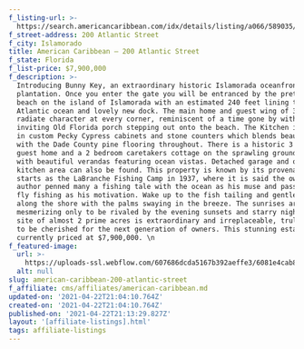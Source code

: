 ```yaml
---
f_listing-url: >-
  https://search.americancaribbean.com/idx/details/listing/a066/589035/200-Atlantic-Street-ISLAMORADA-FL-33036
f_street-address: 200 Atlantic Street
f_city: Islamorado
title: American Caribbean – 200 Atlantic Street
f_state: Florida
f_list-price: $7,900,000
f_description: >-
  Introducing Bunny Key, an extraordinary historic Islamorada oceanfront
  plantation. Once you enter the gate you will be entranced by the prettiest
  beach on the island of Islamorada with an estimated 240 feet lining the
  Atlantic ocean and lovely new dock. The main home and guest wing of 3 bedrooms
  radiate character at every corner, reminiscent of a time gone by with the
  inviting Old Florida porch stepping out onto the beach. The Kitchen is lined
  in custom Pecky Cypress cabinets and stone counters which blends beautifully
  with the Dade County pine flooring throughout. There is a historic 3 bedroom
  guest home and a 2 bedroom caretakers cottage on the sprawling grounds each
  with beautiful verandas featuring ocean vistas. Detached garage and outdoor
  kitchen area can also be found. This property is known by its provenance that
  starts as the LaBranche Fishing Camp in 1937, where it is said the owner and
  author penned many a fishing tale with the ocean as his muse and passion for
  fly fishing as his motivation. Wake up to the fish tailing and gentle waves
  along the shore with the palms swaying in the breeze. The sunrises are
  mesmerizing only to be rivaled by the evening sunsets and starry nights. This
  site of almost 2 prime acres is extraordinary and irreplaceable, truly meant
  to be cherished for the next generation of owners. This stunning estate is
  currently priced at $7,900,000. \n
f_featured-image:
  url: >-
    https://uploads-ssl.webflow.com/607686dcda5167b392aeffe3/6081e4cab83a91ce1d794f93_6077da5d6e3ae96cf80e9ce9_602e949c97f1f20200108193753429466000000-o.jpeg
  alt: null
slug: american-caribbean-200-atlantic-street
f_affiliate: cms/affiliates/american-caribbean.md
updated-on: '2021-04-22T21:04:10.764Z'
created-on: '2021-04-22T21:04:10.764Z'
published-on: '2021-04-22T21:13:29.827Z'
layout: '[affiliate-listings].html'
tags: affiliate-listings
---
```



